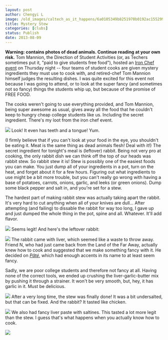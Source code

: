 ```yaml
---
layout: post
author: Chengyi L
image: /old_images/caltech_as_it_happens/6a0105349b8251970b0192ac155299970d.jpg
title: Mystery Stew 
categories: [clubs]
status: Publish
date: 2013-08-09
---
```


**Warning: contains photos of dead animals. Continue reading at your own risk.** 
Tom Mannion, the Direction of Student Activities (or, as Techers sometimes put it, "paid to give students free food"), hosted an [Iron Chef event](https://www.typepad.com/services/trackback/6a0105349b8251970b0191043b3dd5970c) on Thursday night -- four teams of student cooks are given mystery ingredients they must use to cook with, and retired-chef Tom Mannion himself judges the resulting dishes. I was quite excited for this event not because I was going to attend, or to look at the super fancy (and sometimes not so fancy) things the students whip up, but because of the promise of FREE FOOD.

The cooks weren't going to use everything provided, and Tom Mannion, being super awesome as usual, gives away all the food that he couldn't keep to hungry cheap college students like us. Including the secret ingredient. 
There's my loot from the iron chef event. 

![](/old_images/caltech_as_it_happens/6a0105349b8251970b01901e5998e1970b.jpg)
Look! It even has teeth and a tongue! Yum.

(I firmly believe that if you can't look at your food in the eye, you shouldn't be eating it. Meat is the same thing as dead animals flesh! Deal with it!) 
The secret ingredient for tonight's meal is (leftover) rabbit. Being not very pro at cooking, the only rabbit dish we can think off the top of our heads was rabbit stew. So rabbit stew it is! 
Stew is possibly one of the easiest foods you can make. You just dump all of your ingredients in a pot, turn on the heat, and forget about it for a few hours. Figuring out what ingredients to use might be a bit more trouble, but you can't really go wrong with having a base of potatoes, carrots, onions, garlic, and leeks (or green onions). Dump some black pepper and salt in, and you're set for a stew.

The hardest part of making rabbit stew was actually taking apart the rabbit. It's very hard to cut anything when all of your knives are dull... After attempting (and failing) to dissable the rabbit for way too long, I gave up and just dumped the whole thing in the pot, spine and all. Whatever. It'll add flavor. 


![](/old_images/caltech_as_it_happens/6a0105349b8251970b0192ac18ee4d970d.jpg)
Seems legit! 
And here's the leftover rabbit:


![](/old_images/caltech_as_it_happens/6a0105349b8251970b0192ac18ecd9970d.jpg)
The rabbit came with liver, which seemed like a waste to throw away. Friend N, who had just came back from the Land of the Far Away, actually knew how to cook and suggested that we make something fancy with it. He decided on [*Pâté*](https://en.wikipedia.org/wiki/P%C3%A2t%C3%A9), which had enough accents in its name to at least seem fancy.

Sadly, we are poor college students and therefore not fancy at all. Having none of the correct tools, we ended up crushing the liver-garlic-butter mix by pushing it through a strainer. It won't be very smooth, but, hey, it has garlic in it. Must be delicious. 


![](/old_images/caltech_as_it_happens/6a0105349b8251970b0191044fa23d970c.jpg)
After a very long time, the stew was finally done! It was a bit undersalted, but that can be fixed. And the rabbit? It tasted like chicken. 


![](/old_images/caltech_as_it_happens/6a0105349b8251970b01901e59a30f970b.jpg)
We also had fancy liver paste with saltines. This tasted a lot more legit than the stew. I guess that's what happens when you actually know how to cook. 


![](/old_images/caltech_as_it_happens/6a0105349b8251970b0192ac18f385970d.jpg)

